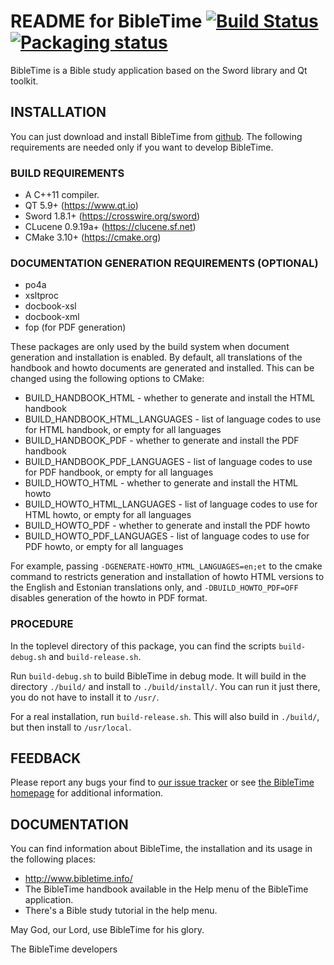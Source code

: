 README for BibleTime [![Build Status](https://travis-ci.org/bibletime/bibletime.svg?branch=master)](https://travis-ci.org/bibletime/bibletime)[![Packaging status](https://repology.org/badge/tiny-repos/bibletime.svg)](https://repology.org/metapackage/bibletime)
====================

BibleTime is a Bible study application based on the Sword library and
Qt toolkit.

## INSTALLATION

You can just download and install BibleTime from
[github](https://github.com/bibletime/bibletime/releases/latest).
The following requirements are needed only if you want to develop BibleTime.

### BUILD REQUIREMENTS
 - A C++11 compiler.
 - QT 5.9+ (https://www.qt.io)
 - Sword 1.8.1+ (https://crosswire.org/sword)
 - CLucene 0.9.19a+ (https://clucene.sf.net)
 - CMake 3.10+ (https://cmake.org)

### DOCUMENTATION GENERATION REQUIREMENTS (OPTIONAL)
 - po4a
 - xsltproc
 - docbook-xsl
 - docbook-xml
 - fop (for PDF generation)

These packages are only used by the build system when document generation and
installation is enabled. By default, all translations of the handbook and howto
documents are generated and installed. This can be changed using the following
options to CMake:

 * BUILD_HANDBOOK_HTML - whether to generate and install the HTML handbook
 * BUILD_HANDBOOK_HTML_LANGUAGES
       - list of language codes to use for HTML handbook, or empty for all
         languages
 * BUILD_HANDBOOK_PDF - whether to generate and install the PDF handbook
 * BUILD_HANDBOOK_PDF_LANGUAGES
       - list of language codes to use for PDF handbook, or empty for all
         languages
 * BUILD_HOWTO_HTML - whether to generate and install the HTML howto
 * BUILD_HOWTO_HTML_LANGUAGES
       - list of language codes to use for HTML howto, or empty for all
         languages
 * BUILD_HOWTO_PDF - whether to generate and install the PDF howto
 * BUILD_HOWTO_PDF_LANGUAGES
       - list of language codes to use for PDF howto, or empty for all languages

For example, passing `-DGENERATE-HOWTO_HTML_LANGUAGES=en;et` to the cmake
command to restricts generation and installation of howto HTML versions to the
English and Estonian translations only, and `-DBUILD_HOWTO_PDF=OFF` disables
generation of the howto in PDF format.


### PROCEDURE

In the toplevel directory of this package, you can find
the scripts `build-debug.sh` and `build-release.sh`.

Run `build-debug.sh` to build BibleTime in debug mode.
It will build in the directory `./build/` and install to
`./build/install/`. You can run it just there, you do not
have to install it to `/usr/`.

For a real installation, run `build-release.sh`. This will
also build in `./build/`, but then install to `/usr/local`.


## FEEDBACK

Please report any bugs your find to
[our issue tracker](https://github.com/bibletime/bibletime/issues)
or see [the BibleTime homepage](http://www.bibletime.info/) for additional information.

## DOCUMENTATION

You can find information about BibleTime, the installation
and its usage in the following places:
 - http://www.bibletime.info/
 - The BibleTime handbook available in the Help menu of the BibleTime application.
 - There's a Bible study tutorial in the help menu.

May God, our Lord, use BibleTime for his glory.

The BibleTime developers
